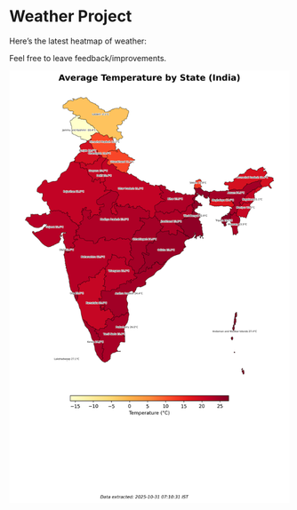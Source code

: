 # Weather Project

Here’s the latest heatmap of weather:

Feel free to leave feedback/improvements.

![India Heatmap](docs/assets/india_heatmap.png?v=041392)
